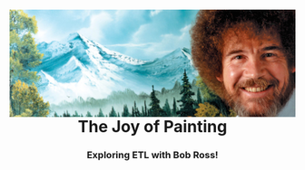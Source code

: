   <h1 align="center">
  <img src="./bob-ross-banner.jpeg" align="center">
   The Joy of Painting</h1>
  <h3 align="center">Exploring ETL with Bob Ross!</h2>
